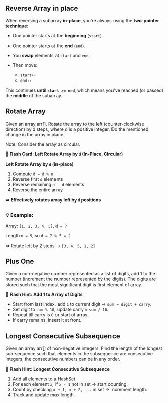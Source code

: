 ## Reverse Array in place
When reversing a subarray **in-place**, you're always using the **two-pointer technique**:

* One pointer starts at the **beginning** (`start`).
* One pointer starts at the **end** (`end`).
* You **swap** elements at `start` and `end`.
* Then move:

  * `start++`
  * `end--`

This continues **until `start >= end`**, which means you've reached (or passed) the **middle** of the subarray.

## Rotate Array
Given an array arr[]. Rotate the array to the left (counter-clockwise direction) by d steps, where d is a positive integer. 
Do the mentioned change in the array in place.

Note: Consider the array as circular.

🧠 **Flash Card: Left Rotate Array by `d` (In-Place, Circular)**

**Left Rotate Array by `d` (in-place)**

1. Compute `d = d % n`
2. Reverse first `d` elements
3. Reverse remaining `n - d` elements
4. Reverse the entire array

➡️ **Effectively rotates array left by `d` positions**

### 💡 Example:

Array: `[1, 2, 3, 4, 5]`, `d = 7`

Length `n = 5`, so `d = 7 % 5 = 2`

\=> Rotate left by 2 steps → `[3, 4, 5, 1, 2]`

## Plus One
Given a non-negative number represented as a list of digits, add 1 to the number (increment the number represented by the digits). The digits are stored such that the most significant digit is first element of array.

🔹 **Flash Hint: Add 1 to Array of Digits**

* Start from last index, add `1` to current digit → `sum = digit + carry`.
* Set digit to `sum % 10`, update carry = `sum / 10`.
* Repeat till carry is `0` or start of array.
* If carry remains, insert it at front.


## Longest Consecutive Subsequence
Given an array arr[] of non-negative integers. Find the length of the longest sub-sequence such that elements in the subsequence are consecutive integers, the consecutive numbers can be in any order.


🔹 **Flash Hint: Longest Consecutive Subsequence**

1. Add all elements to a HashSet.
2. For each element `x`, if `x - 1` not in set → start counting.
3. Count by checking `x + 1, x + 2, ...` in set → increment length.
4. Track and update max length.




